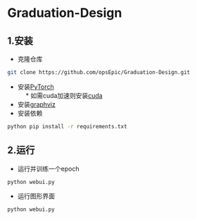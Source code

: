 # Graduation-Design
## 1.安装
+ 克隆仓库
```bash
git clone https://github.com/opsEpic/Graduation-Design.git
```
+ 安装[PyTorch](https://pytorch.org/get-started/locally/)<br/>
&emsp; * 如需cuda加速则安装[cuda](https://developer.nvidia.com/cuda-toolkit-archive)
+ 安装[graphviz](https://graphviz.org/download/)
+ 安装依赖
```bash
python pip install -r requirements.txt
```
## 2.运行
+ 运行并训练一个epoch
```bash
python webui.py
```
+ 运行图形界面
```bash
python webui.py
```
